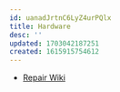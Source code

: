 ```yaml
---
id: uanadJrtnC6LyZ4urPQlx
title: Hardware
desc: ''
updated: 1703042187251
created: 1615915754612
---
```


- [Repair Wiki](https://repair.wiki)
